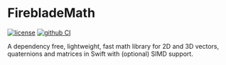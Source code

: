 # FirebladeMath

[![license](https://img.shields.io/badge/license-MIT-brightgreen.svg)](LICENSE)
[![github CI](https://github.com/fireblade-engine/math/workflows/CI/badge.svg)](https://github.com/fireblade-engine/math/actions?query=workflow%3ACI)

A dependency free, lightweight, fast math library for 2D and 3D vectors, quaternions and matrices in Swift with (optional) SIMD support.
